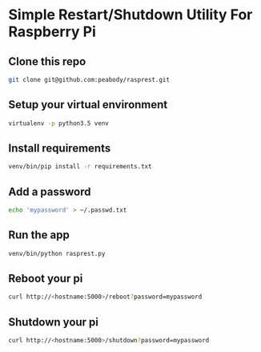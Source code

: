 # Simple Restart/Shutdown Utility For Raspberry Pi

## Clone this repo

```bash
git clone git@github.com:peabody/rasprest.git
```

## Setup your virtual environment

```bash
virtualenv -p python3.5 venv
```

## Install requirements

```bash
venv/bin/pip install -r requirements.txt
```

## Add a password

```bash
echo 'mypassword' > ~/.passwd.txt
```

## Run the app

```bash
venv/bin/python rasprest.py
```

## Reboot your pi

```bash
curl http://<hostname:5000>/reboot?password=mypassword
```

## Shutdown your pi

```bash
curl http://<hostname:5000>/shutdown?password=mypassword
```